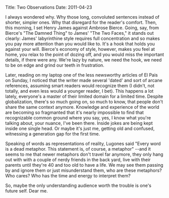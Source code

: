 Title: Two Observations
Date: 2011-04-23


I always wondered why. Why those long, convoluted sentences instead of shorter, simpler ones. Why that disregard for the reader's comfort. Then, this morning, I set Henry James against Ambrose Bierce. Going, say, from Bierce's "The Damned Thing" to James' "The Two Faces," it stands out clearly: James' labyrinthine style requires full concentration and so makes you pay more attention than you would like to. It's a hook that holds you against your will. Bierce's economy of style, however, makes you feel at home, you relax to the point of dozing off, and you would miss the important details, if there were any. We're lazy by nature, we need the hook, we need to be on edge and grind our teeth in frustration.

Later, reading on my laptop one of the less newsworthy articles of El Pais on Sunday, I noticed that the writer made several 'dated' and sort of arcane references, assuming smart readers would recognize them (I didn't, not totally, and even less would a younger reader, I bet). This happens a lot lately, everyone's a master of their limited domain for a limited time. Despite globalization, there's so much going on, so much to know, that people don't share the same context anymore. Knowledge and experience of the world are becoming so fragmanted that it's nearly impossible to find that recognizable common ground where you say, yes, I know what you're talking about, your nuance, I've been there. Inside jokes are being kept inside one single head. Or maybe it's just me, getting old and confused, witnessing a generation gap for the first time.

Speaking of words as representations of reality, Lugones said "Every word is a dead metaphor. This statement is, of course, a metaphor" --and it seems to me that newer metaphors don't travel far anymore, they only hang out with with a couple of nerdy friends in the back yard, live with their parents until they're 40 and too old to have a life. We may see them passing by and ignore them or just misunderstand them, who are these metaphors? Who cares? Who has the time and energy to interpret them?

So, maybe the only understanding audience worth the trouble is one's future self. Dear me.
